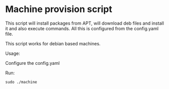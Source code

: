 # Machine provision script

This script will install packages from APT, will download deb files and install it and also execute commands. All this is configured from the config.yaml file.

This script works for debian based machines.

Usage:

Configure the config.yaml

Run:

```
sudo ./machine
```